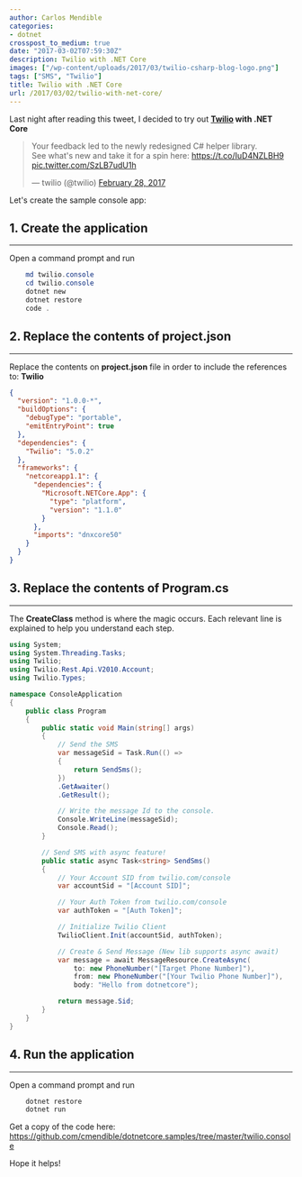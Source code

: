 ```yaml
---
author: Carlos Mendible
categories:
- dotnet
crosspost_to_medium: true
date: "2017-03-02T07:59:30Z"
description: Twilio with .NET Core
images: ["/wp-content/uploads/2017/03/twilio-csharp-blog-logo.png"]
tags: ["SMS", "Twilio"]
title: Twilio with .NET Core
url: /2017/03/02/twilio-with-net-core/
---
```

Last night after reading this tweet, I decided to try out **<a href="https://www.twilio.com/" target="_blank">Twilio</a> with .NET Core** 

<blockquote class="twitter-tweet" data-width="550">
  <p lang="en" dir="ltr">
    Your feedback led to the newly redesigned C# helper library. <br />See what's new and take it for a spin here: <a href="https://t.co/IuD4NZLBH9">https://t.co/IuD4NZLBH9</a> <a href="https://t.co/SzLB7udU1h">pic.twitter.com/SzLB7udU1h</a>
  </p>
  
  <p>
    &mdash; twilio (@twilio) <a href="https://twitter.com/twilio/status/836723837559537671">February 28, 2017</a>
  </p>
</blockquote>

Let's create the sample console app:

## 1. Create the application
---
Open a command prompt and run 
    
``` powershell
    md twilio.console
    cd twilio.console
    dotnet new
    dotnet restore
    code .
```

## 2. Replace the contents of project.json
---
Replace the contents on **project.json** file in order to include the references to: **Twilio**
    
``` json
{
  "version": "1.0.0-*",
  "buildOptions": {
    "debugType": "portable",
    "emitEntryPoint": true
  },
  "dependencies": {
    "Twilio": "5.0.2"
  },
  "frameworks": {
    "netcoreapp1.1": {
      "dependencies": {
        "Microsoft.NETCore.App": {
          "type": "platform",
          "version": "1.1.0"
        }
      },
      "imports": "dnxcore50"
    }
  }
}
```

## 3. Replace the contents of Program.cs
---
The **CreateClass** method is where the magic occurs. Each relevant line is explained to help you understand each step. 
    
``` csharp
using System;
using System.Threading.Tasks;
using Twilio;
using Twilio.Rest.Api.V2010.Account;
using Twilio.Types;

namespace ConsoleApplication
{
    public class Program
    {
        public static void Main(string[] args)
        {
            // Send the SMS
            var messageSid = Task.Run(() => 
            { 
                return SendSms(); 
            })
            .GetAwaiter()
            .GetResult();

            // Write the message Id to the console.
            Console.WriteLine(messageSid);
            Console.Read();
        }

        // Send SMS with async feature!
        public static async Task<string> SendSms()
        {
            // Your Account SID from twilio.com/console
            var accountSid = "[Account SID]";

            // Your Auth Token from twilio.com/console
            var authToken = "[Auth Token]";

            // Initialize Twilio Client
            TwilioClient.Init(accountSid, authToken);

            // Create & Send Message (New lib supports async await)
            var message = await MessageResource.CreateAsync(
                to: new PhoneNumber("[Target Phone Number]"),
                from: new PhoneNumber("[Your Twilio Phone Number]"),
                body: "Hello from dotnetcore");

            return message.Sid;
        }
    }
}
```

## 4. Run the application
---
Open a command prompt and run 
    
``` powershell
    dotnet restore
    dotnet run
```

Get a copy of the code here: <https://github.com/cmendible/dotnetcore.samples/tree/master/twilio.console>

Hope it helps!